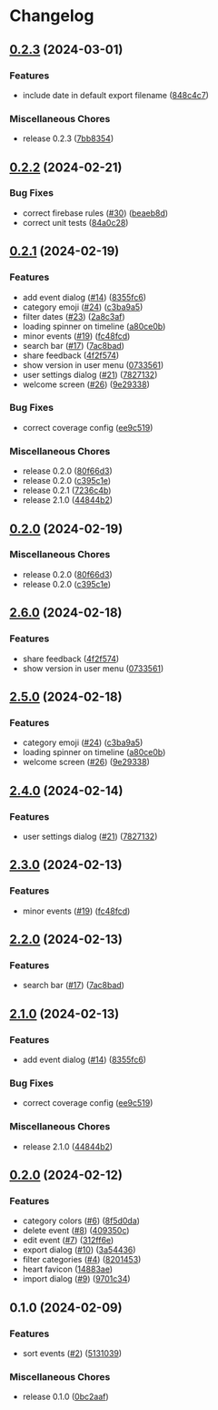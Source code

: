 # Changelog

## [0.2.3](https://github.com/dwmkerr/lifeline/compare/v0.2.2...v0.2.3) (2024-03-01)


### Features

* include date in default export filename ([848c4c7](https://github.com/dwmkerr/lifeline/commit/848c4c77cbc341d7415a697c17fa852dbdf68543))


### Miscellaneous Chores

* release 0.2.3 ([7bb8354](https://github.com/dwmkerr/lifeline/commit/7bb835451b12903dc1c888a3f1436ff103683ddd))

## [0.2.2](https://github.com/dwmkerr/lifeline/compare/v0.2.1...v0.2.2) (2024-02-21)


### Bug Fixes

* correct firebase rules ([#30](https://github.com/dwmkerr/lifeline/issues/30)) ([beaeb8d](https://github.com/dwmkerr/lifeline/commit/beaeb8dd1caec3bc140e7b3aba40ac99c38aa49c))
* correct unit tests ([84a0c28](https://github.com/dwmkerr/lifeline/commit/84a0c28be3f3f7246c59cddab9f0cdb40c3aaa88))

## [0.2.1](https://github.com/dwmkerr/lifeline/compare/v0.2.0...v0.2.1) (2024-02-19)


### Features

* add event dialog ([#14](https://github.com/dwmkerr/lifeline/issues/14)) ([8355fc6](https://github.com/dwmkerr/lifeline/commit/8355fc6a3f98078a56ecfe3482cb4ab404564824))
* category emoji ([#24](https://github.com/dwmkerr/lifeline/issues/24)) ([c3ba9a5](https://github.com/dwmkerr/lifeline/commit/c3ba9a54223649834a40a0fc2d0713b342114abd))
* filter dates ([#23](https://github.com/dwmkerr/lifeline/issues/23)) ([2a8c3af](https://github.com/dwmkerr/lifeline/commit/2a8c3afb2d6e0f61a3549fa6b8070925f5a166ac))
* loading spinner on timeline ([a80ce0b](https://github.com/dwmkerr/lifeline/commit/a80ce0b1a114c1de19c16511e8fce87cb7a94357))
* minor events ([#19](https://github.com/dwmkerr/lifeline/issues/19)) ([fc48fcd](https://github.com/dwmkerr/lifeline/commit/fc48fcd3b9c4cff15c45ee25df845a37cec2e8fe))
* search bar ([#17](https://github.com/dwmkerr/lifeline/issues/17)) ([7ac8bad](https://github.com/dwmkerr/lifeline/commit/7ac8bad1e370ca52ab8a970c66be38da0cb76aee))
* share feedback ([4f2f574](https://github.com/dwmkerr/lifeline/commit/4f2f57420f0f5bdcb95c1bee89a2f68c2ab5a290))
* show version in user menu ([0733561](https://github.com/dwmkerr/lifeline/commit/07335611b5b4e47d5f911f09204e4dbc5c9664e6))
* user settings dialog ([#21](https://github.com/dwmkerr/lifeline/issues/21)) ([7827132](https://github.com/dwmkerr/lifeline/commit/782713265dee485d420e66e9582e23b8b3a84b7c))
* welcome screen ([#26](https://github.com/dwmkerr/lifeline/issues/26)) ([9e29338](https://github.com/dwmkerr/lifeline/commit/9e29338e07e555bdabcfdc115cc7b51e25800dd7))


### Bug Fixes

* correct coverage config ([ee9c519](https://github.com/dwmkerr/lifeline/commit/ee9c51926e3ae329a71a39a101e85174d263009b))


### Miscellaneous Chores

* release 0.2.0 ([80f66d3](https://github.com/dwmkerr/lifeline/commit/80f66d36efa56418db6467dce194b8fb032a2aa1))
* release 0.2.0 ([c395c1e](https://github.com/dwmkerr/lifeline/commit/c395c1ec1577373926040332370fcfe6c6374e8e))
* release 0.2.1 ([7236c4b](https://github.com/dwmkerr/lifeline/commit/7236c4b872371a939761edd07b6d2ca2fff7fc48))
* release 2.1.0 ([44844b2](https://github.com/dwmkerr/lifeline/commit/44844b206b1421ab4c37e45df20fa101e79ad881))

## [0.2.0](https://github.com/dwmkerr/lifeline/compare/v2.6.0...v0.2.0) (2024-02-19)


### Miscellaneous Chores

* release 0.2.0 ([80f66d3](https://github.com/dwmkerr/lifeline/commit/80f66d36efa56418db6467dce194b8fb032a2aa1))
* release 0.2.0 ([c395c1e](https://github.com/dwmkerr/lifeline/commit/c395c1ec1577373926040332370fcfe6c6374e8e))

## [2.6.0](https://github.com/dwmkerr/lifeline/compare/v2.5.0...v2.6.0) (2024-02-18)


### Features

* share feedback ([4f2f574](https://github.com/dwmkerr/lifeline/commit/4f2f57420f0f5bdcb95c1bee89a2f68c2ab5a290))
* show version in user menu ([0733561](https://github.com/dwmkerr/lifeline/commit/07335611b5b4e47d5f911f09204e4dbc5c9664e6))

## [2.5.0](https://github.com/dwmkerr/lifeline/compare/v2.4.0...v2.5.0) (2024-02-18)


### Features

* category emoji ([#24](https://github.com/dwmkerr/lifeline/issues/24)) ([c3ba9a5](https://github.com/dwmkerr/lifeline/commit/c3ba9a54223649834a40a0fc2d0713b342114abd))
* loading spinner on timeline ([a80ce0b](https://github.com/dwmkerr/lifeline/commit/a80ce0b1a114c1de19c16511e8fce87cb7a94357))
* welcome screen ([#26](https://github.com/dwmkerr/lifeline/issues/26)) ([9e29338](https://github.com/dwmkerr/lifeline/commit/9e29338e07e555bdabcfdc115cc7b51e25800dd7))

## [2.4.0](https://github.com/dwmkerr/lifeline/compare/v2.3.0...v2.4.0) (2024-02-14)


### Features

* user settings dialog ([#21](https://github.com/dwmkerr/lifeline/issues/21)) ([7827132](https://github.com/dwmkerr/lifeline/commit/782713265dee485d420e66e9582e23b8b3a84b7c))

## [2.3.0](https://github.com/dwmkerr/lifeline/compare/v2.2.0...v2.3.0) (2024-02-13)


### Features

* minor events ([#19](https://github.com/dwmkerr/lifeline/issues/19)) ([fc48fcd](https://github.com/dwmkerr/lifeline/commit/fc48fcd3b9c4cff15c45ee25df845a37cec2e8fe))

## [2.2.0](https://github.com/dwmkerr/lifeline/compare/v2.1.0...v2.2.0) (2024-02-13)


### Features

* search bar ([#17](https://github.com/dwmkerr/lifeline/issues/17)) ([7ac8bad](https://github.com/dwmkerr/lifeline/commit/7ac8bad1e370ca52ab8a970c66be38da0cb76aee))

## [2.1.0](https://github.com/dwmkerr/lifeline/compare/v0.2.0...v2.1.0) (2024-02-13)


### Features

* add event dialog ([#14](https://github.com/dwmkerr/lifeline/issues/14)) ([8355fc6](https://github.com/dwmkerr/lifeline/commit/8355fc6a3f98078a56ecfe3482cb4ab404564824))


### Bug Fixes

* correct coverage config ([ee9c519](https://github.com/dwmkerr/lifeline/commit/ee9c51926e3ae329a71a39a101e85174d263009b))


### Miscellaneous Chores

* release 2.1.0 ([44844b2](https://github.com/dwmkerr/lifeline/commit/44844b206b1421ab4c37e45df20fa101e79ad881))

## [0.2.0](https://github.com/dwmkerr/lifeline/compare/v0.1.0...v0.2.0) (2024-02-12)


### Features

* category colors ([#6](https://github.com/dwmkerr/lifeline/issues/6)) ([8f5d0da](https://github.com/dwmkerr/lifeline/commit/8f5d0da42515b2a4715940870e43044db8b4f11b))
* delete event ([#8](https://github.com/dwmkerr/lifeline/issues/8)) ([409350c](https://github.com/dwmkerr/lifeline/commit/409350c66062227eed612a7ca04d7ee1dd6a0363))
* edit event ([#7](https://github.com/dwmkerr/lifeline/issues/7)) ([312ff6e](https://github.com/dwmkerr/lifeline/commit/312ff6e0500fd7bd4416e5cafb92a9dfa029c619))
* export dialog ([#10](https://github.com/dwmkerr/lifeline/issues/10)) ([3a54436](https://github.com/dwmkerr/lifeline/commit/3a54436f58df55b23b140c053f906a8c47c74afb))
* filter categories ([#4](https://github.com/dwmkerr/lifeline/issues/4)) ([8201453](https://github.com/dwmkerr/lifeline/commit/82014539e63ebe3180040aaf02f8e30341edc9ac))
* heart favicon ([14883ae](https://github.com/dwmkerr/lifeline/commit/14883ae97016a3b4b321fd87c2ab21e001ab5b75))
* import dialog ([#9](https://github.com/dwmkerr/lifeline/issues/9)) ([9701c34](https://github.com/dwmkerr/lifeline/commit/9701c3493013cb3411e443e4a36c81f02b06919d))

## 0.1.0 (2024-02-09)


### Features

* sort events ([#2](https://github.com/dwmkerr/lifeline/issues/2)) ([5131039](https://github.com/dwmkerr/lifeline/commit/5131039efb20ea5d1ac46ea4b3a7b4ad550ee3e9))


### Miscellaneous Chores

* release 0.1.0 ([0bc2aaf](https://github.com/dwmkerr/lifeline/commit/0bc2aaf126602e2efec0f257f38d22ae96f8e9e2))
